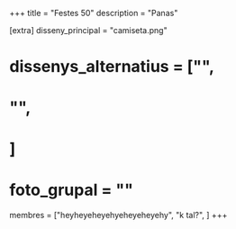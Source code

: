 +++
title = "Festes 50"
description = "Panas"

[extra]
disseny_principal = "camiseta.png"
# dissenys_alternatius = ["",
#                        "",
#                        ]
# foto_grupal = ""
membres = ["heyheyeheyehyeheyeheyehy",
           "k tal?",
           ]
+++